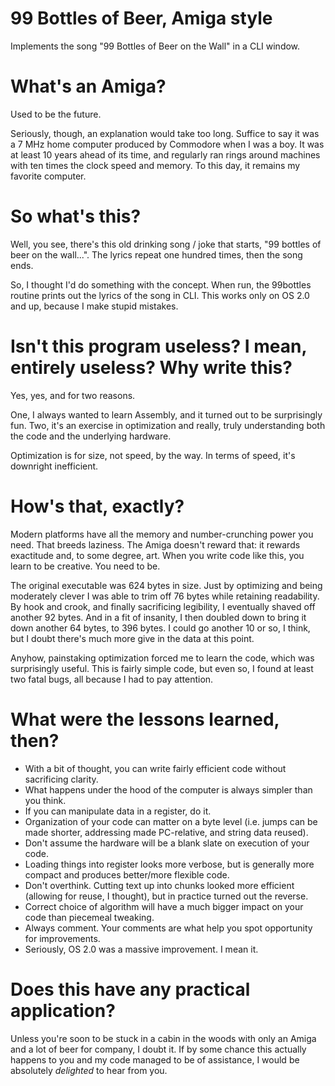 # 99 Bottles of Beer, Amiga style
Implements the song "99 Bottles of Beer on the Wall" in a CLI window.

# What's an Amiga?
Used to be the future. 

Seriously, though, an explanation would take too long. Suffice to say it was a 7 MHz home computer produced by Commodore when I was a boy. It was at least 10 years ahead of its time, and regularly ran rings around machines with ten times the clock speed and memory. To this day, it remains my favorite computer.

# So what's this?
Well, you see, there's this old drinking song / joke that starts, "99 bottles of beer on the wall...". The lyrics repeat one hundred times, then the song ends. 

So, I thought I'd do something with the concept. When run, the 99bottles routine prints out the lyrics of the song in CLI. This works only on OS 2.0 and up, because I make stupid mistakes.

# Isn't this program useless? I mean, entirely useless? Why write this?
Yes, yes, and for two reasons. 

One, I always wanted to learn Assembly, and it turned out to be surprisingly fun. Two, it's an exercise in optimization and really, truly understanding both the code and the underlying hardware.

Optimization is for size, not speed, by the way. In terms of speed, it's downright inefficient.

# How's that, exactly?
Modern platforms have all the memory and number-crunching power you need. That breeds laziness. The Amiga doesn't reward that: it rewards exactitude and, to some degree, art. When you write code like this, you learn to be creative. You need to be. 

The original executable was 624 bytes in size. Just by optimizing and being moderately clever I was able to trim off 76 bytes while retaining readability. By hook and crook, and finally sacrificing legibility, I eventually shaved off another 92 bytes. And in a fit of insanity, I then doubled down to bring it down another 64 bytes, to 396 bytes. I could go another 10 or so, I think, but I doubt there's much more give in the data at this point.

Anyhow, painstaking optimization forced me to learn the code, which was surprisingly useful. This is fairly simple code, but even so, I found at least two fatal bugs, all because I had to pay attention.

# What were the lessons learned, then?
* With a bit of thought, you can write fairly efficient code without sacrificing clarity.
* What happens under the hood of the computer is always simpler than you think.
* If you can manipulate data in a register, do it.
* Organization of your code can matter on a byte level (i.e. jumps can be made shorter, addressing made PC-relative, and string data reused).
* Don't assume the hardware will be a blank slate on execution of your code.
* Loading things into register looks more verbose, but is generally more compact and produces better/more flexible code.
* Don't overthink. Cutting text up into chunks looked more efficient (allowing for reuse, I thought), but in practice turned out the reverse.
* Correct choice of algorithm will have a much bigger impact on your code than piecemeal tweaking.
* Always comment. Your comments are what help you spot opportunity for improvements.
* Seriously, OS 2.0 was a massive improvement. I mean it.

# Does this have any practical application?
Unless you're soon to be stuck in a cabin in the woods with only an Amiga and a lot of beer for company, I doubt it. If by some chance this actually happens to you and my code managed to be of assistance, I would be absolutely _delighted_ to hear from you.

